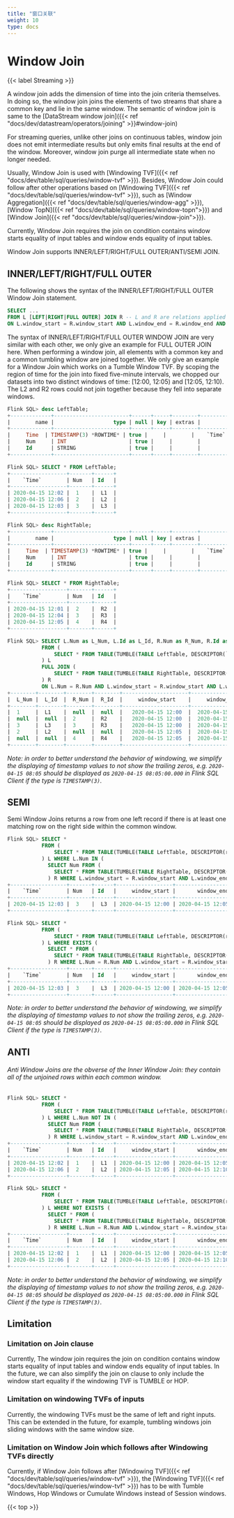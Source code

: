 ```yaml
---
title: "窗口关联"
weight: 10
type: docs
---
```

<!--
Licensed to the Apache Software Foundation (ASF) under one
or more contributor license agreements.  See the NOTICE file
distributed with this work for additional information
regarding copyright ownership.  The ASF licenses this file
to you under the Apache License, Version 2.0 (the
"License"); you may not use this file except in compliance
with the License.  You may obtain a copy of the License at

  http://www.apache.org/licenses/LICENSE-2.0

Unless required by applicable law or agreed to in writing,
software distributed under the License is distributed on an
"AS IS" BASIS, WITHOUT WARRANTIES OR CONDITIONS OF ANY
KIND, either express or implied.  See the License for the
specific language governing permissions and limitations
under the License.
-->

# Window Join
{{< label Streaming >}}

A window join adds the dimension of time into the join criteria themselves. In doing so, the window join joins the elements of two streams that share a common key and lie in the same window. The semantic of window join is same to the [DataStream window join]({{< ref "docs/dev/datastream/operators/joining" >}}#window-join)

For streaming queries, unlike other joins on continuous tables, window join does not emit intermediate results but only emits final results at the end of the window. Moreover, window join purge all intermediate state when no longer needed.

Usually, Window Join is used with [Windowing TVF]({{< ref "docs/dev/table/sql/queries/window-tvf" >}}). Besides, Window Join could follow after other operations based on [Windowing TVF]({{< ref "docs/dev/table/sql/queries/window-tvf" >}}), such as [Window Aggregation]({{< ref "docs/dev/table/sql/queries/window-agg" >}}), [Window TopN]({{< ref "docs/dev/table/sql/queries/window-topn">}}) and [Window Join]({{< ref "docs/dev/table/sql/queries/window-join">}}).

Currently, Window Join requires the join on condition contains window starts equality of input tables and window ends equality of input tables.

Window Join supports INNER/LEFT/RIGHT/FULL OUTER/ANTI/SEMI JOIN.

## INNER/LEFT/RIGHT/FULL OUTER 

The following shows the syntax of the INNER/LEFT/RIGHT/FULL OUTER Window Join statement.

```sql
SELECT ...
FROM L [LEFT|RIGHT|FULL OUTER] JOIN R -- L and R are relations applied windowing TVF
ON L.window_start = R.window_start AND L.window_end = R.window_end AND ...
```

The syntax of INNER/LEFT/RIGHT/FULL OUTER WINDOW JOIN are very similar with each other, we only give an example for FULL OUTER JOIN here.
When performing a window join, all elements with a common key and a common tumbling window are joined together. We only give an example for a Window Join which works on a Tumble Window TVF.
By scoping the region of time for the join into fixed five-minute intervals, we chopped our datasets into two distinct windows of time: [12:00, 12:05) and [12:05, 12:10). The L2 and R2 rows could not join together because they fell into separate windows.

```sql
Flink SQL> desc LeftTable;
+-------------+------------------------+------+-----+--------+---------------------------------+
|        name |                   type | null | key | extras |                       watermark |
+-------------+------------------------+------+-----+--------+---------------------------------+
|     Time  | TIMESTAMP(3) *ROWTIME* | true |     |        |    `Time` - INTERVAL '1' SECOND |
|     Num     | INT                    | true |     |        |                                 |
|     Id      | STRING                 | true |     |        |                                 |
+-------------+------------------------+------+-----+--------+---------------------------------+

Flink SQL> SELECT * FROM LeftTable;
+------------------+-------+------+
|    `Time`        | Num   | Id   |
+------------------+-------+------+
| 2020-04-15 12:02 |  1    |  L1  |
| 2020-04-15 12:06 |  2    |  L2  |
| 2020-04-15 12:03 |  3    |  L3  |
+------------------+-------+------+

Flink SQL> desc RightTable;
+-------------+------------------------+------+-----+--------+---------------------------------+
|        name |                   type | null | key | extras |                       watermark |
+-------------+------------------------+------+-----+--------+---------------------------------+
|     Time  | TIMESTAMP(3) *ROWTIME* | true |     |        |    `Time` - INTERVAL '1' SECOND |
|     Num     | INT                    | true |     |        |                                 |
|     Id      | STRING                 | true |     |        |                                 |
+-------------+------------------------+------+-----+--------+---------------------------------+

Flink SQL> SELECT * FROM RightTable;
+------------------+-------+------+
|    `Time`        | Num   | Id   |
+------------------+-------+------+
| 2020-04-15 12:01 |  2    |  R2  |
| 2020-04-15 12:04 |  3    |  R3  |
| 2020-04-15 12:05 |  4    |  R4  |
+------------------+-------+------+

Flink SQL> SELECT L.Num as L_Num, L.Id as L_Id, R.Num as R_Num, R.Id as R_Id, L.window_start, L.window_end
           FROM (
               SELECT * FROM TABLE(TUMBLE(TABLE LeftTable, DESCRIPTOR(`Time`), INTERVAL '5' MINUTES))
           ) L
           FULL JOIN (
               SELECT * FROM TABLE(TUMBLE(TABLE RightTable, DESCRIPTOR(`Time`), INTERVAL '5' MINUTES))
           ) R
           ON L.Num = R.Num AND L.window_start = R.window_start AND L.window_end = R.window_end;
+--------+--------+--------+--------+---------------------+---------------------+
|  L_Num |  L_Id  |  R_Num |  R_Id  |     window_start    |     window_end      |
+--------+--------+--------+--------+---------------------+---------------------+
|  1     |  L1    |  null  |  null  |   2020-04-15 12:00  |  2020-04-15 12:05   |
|  null  |  null  |  2     |  R2    |   2020-04-15 12:00  |  2020-04-15 12:05   |
|  3     |  L3    |  3     |  R3    |   2020-04-15 12:00  |  2020-04-15 12:05   |
|  2     |  L2    |  null  |  null  |   2020-04-15 12:05  |  2020-04-15 12:10   |
|  null  |  null  |  4     |  R4    |   2020-04-15 12:05  |  2020-04-15 12:10   |
+--------+--------+--------+--------+---------------------+---------------------+
```

*Note: in order to better understand the behavior of windowing, we simplify the displaying of timestamp values to not show the trailing zeros, e.g. `2020-04-15 08:05` should be displayed as `2020-04-15 08:05:00.000` in Flink SQL Client if the type is `TIMESTAMP(3)`.*


## SEMI
Semi Window Joins returns a row from one left record if there is at least one matching row on the right side within the common window.

```sql
Flink SQL> SELECT *
           FROM (
               SELECT * FROM TABLE(TUMBLE(TABLE LeftTable, DESCRIPTOR(row_time), INTERVAL '5' MINUTES))
           ) L WHERE L.Num IN (
             SELECT Num FROM (   
               SELECT * FROM TABLE(TUMBLE(TABLE RightTable, DESCRIPTOR(row_time), INTERVAL '5' MINUTES))
             ) R WHERE L.window_start = R.window_start AND L.window_end = R.window_end);
+------------------+-------+------+------------------+------------------+-------------------------+
|    `Time`        | Num   | Id   |     window_start |       window_end |            window_time  |
+------------------+-------+------+------------------+------------------+-------------------------+
| 2020-04-15 12:03 |  3    |  L3  | 2020-04-15 12:00 | 2020-04-15 12:05 | 2020-04-15 12:04:59.999 |
+------------------+-------+------+------------------+------------------+-------------------------+

Flink SQL> SELECT *
           FROM (
               SELECT * FROM TABLE(TUMBLE(TABLE LeftTable, DESCRIPTOR(row_time), INTERVAL '5' MINUTES))
           ) L WHERE EXISTS (
             SELECT * FROM (
               SELECT * FROM TABLE(TUMBLE(TABLE RightTable, DESCRIPTOR(row_time), INTERVAL '5' MINUTES))
             ) R WHERE L.Num = R.Num AND L.window_start = R.window_start AND L.window_end = R.window_end);
+------------------+-------+------+------------------+------------------+-------------------------+
|    `Time`        | Num   | Id   |     window_start |       window_end |            window_time  |
+------------------+-------+------+------------------+------------------+-------------------------+
| 2020-04-15 12:03 |  3    |  L3  | 2020-04-15 12:00 | 2020-04-15 12:05 | 2020-04-15 12:04:59.999 |
+------------------+-------+------+------------------+------------------+-------------------------+
```

*Note: in order to better understand the behavior of windowing, we simplify the displaying of timestamp values to not show the trailing zeros, e.g. `2020-04-15 08:05` should be displayed as `2020-04-15 08:05:00.000` in Flink SQL Client if the type is `TIMESTAMP(3)`.*


## ANTI
###### Anti Window Joins are the obverse of the Inner Window Join: they contain all of the unjoined rows within each common window.

```sql
Flink SQL> SELECT *
           FROM (
               SELECT * FROM TABLE(TUMBLE(TABLE LeftTable, DESCRIPTOR(row_time), INTERVAL '5' MINUTES))
           ) L WHERE L.Num NOT IN (
             SELECT Num FROM (   
               SELECT * FROM TABLE(TUMBLE(TABLE RightTable, DESCRIPTOR(row_time), INTERVAL '5' MINUTES))
             ) R WHERE L.window_start = R.window_start AND L.window_end = R.window_end);
+------------------+-------+------+------------------+------------------+-------------------------+
|    `Time`        | Num   | Id   |     window_start |       window_end |            window_time  |
+------------------+-------+------+------------------+------------------+-------------------------+
| 2020-04-15 12:02 |  1    |  L1  | 2020-04-15 12:00 | 2020-04-15 12:05 | 2020-04-15 12:04:59.999 |
| 2020-04-15 12:06 |  2    |  L2  | 2020-04-15 12:05 | 2020-04-15 12:10 | 2020-04-15 12:09:59.999 |
+------------------+-------+------+------------------+------------------+-------------------------+

Flink SQL> SELECT *
           FROM (
               SELECT * FROM TABLE(TUMBLE(TABLE LeftTable, DESCRIPTOR(row_time), INTERVAL '5' MINUTES))
           ) L WHERE NOT EXISTS (
             SELECT * FROM (
               SELECT * FROM TABLE(TUMBLE(TABLE RightTable, DESCRIPTOR(row_time), INTERVAL '5' MINUTES))
             ) R WHERE L.Num = R.Num AND L.window_start = R.window_start AND L.window_end = R.window_end);
+------------------+-------+------+------------------+------------------+-------------------------+
|    `Time`        | Num   | Id   |     window_start |       window_end |            window_time  |
+------------------+-------+------+------------------+------------------+-------------------------+
| 2020-04-15 12:02 |  1    |  L1  | 2020-04-15 12:00 | 2020-04-15 12:05 | 2020-04-15 12:04:59.999 |
| 2020-04-15 12:06 |  2    |  L2  | 2020-04-15 12:05 | 2020-04-15 12:10 | 2020-04-15 12:09:59.999 |
+------------------+-------+------+------------------+------------------+-------------------------+
```

*Note: in order to better understand the behavior of windowing, we simplify the displaying of timestamp values to not show the trailing zeros, e.g. `2020-04-15 08:05` should be displayed as `2020-04-15 08:05:00.000` in Flink SQL Client if the type is `TIMESTAMP(3)`.*


## Limitation

### Limitation on Join clause
Currently, The window join requires the join on condition contains window starts equality of input tables and window ends equality of input tables. In the future, we can also simplify the join on clause to only include the window start equality if the windowing TVF is TUMBLE or HOP. 

### Limitation on windowing TVFs of inputs
Currently, the windowing TVFs must be the same of left and right inputs. This can be extended in the future, for example, tumbling windows join sliding windows with the same window size.

### Limitation on Window Join which follows after Windowing TVFs directly
Currently, if Window Join follows after [Windowing TVF]({{< ref "docs/dev/table/sql/queries/window-tvf" >}}), the [Windowing TVF]({{< ref "docs/dev/table/sql/queries/window-tvf" >}}) has to be with Tumble Windows, Hop Windows or Cumulate Windows instead of Session windows.

{{< top >}}

